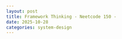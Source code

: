 ```yaml
---
layout: post
title: Framework Thinking - Neetcode 150 - 
date: 2025-10-28
categories: system-design
---
```


